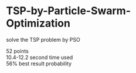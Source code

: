 # TSP-by-Particle-Swarm-Optimization
solve the TSP problem by PSO

52 points  
10.4-12.2 second time used  
56% best result probability  
